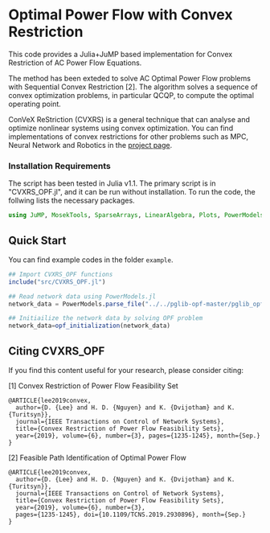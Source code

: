 # Optimal Power Flow with Convex Restriction

This code provides a Julia+JuMP based implementation for Convex Restriction of AC Power Flow Equations.

The method has been exteded to solve AC Optimal Power Flow problems with Sequential Convex Restriction [2]. The algorithm solves a sequence of convex optimization problems, in particular QCQP, to compute the optimal operating point.

ConVeX ReStriction (CVXRS) is a general technique that can analyse and optimize nonlinear systems using convex optimization.
You can find implementations of convex restrictions for other problems such as MPC, Neural Network and Robotics in the [project page](https://dclee131.github.io/research/2019/10/07/CVXRS.html).

### Installation Requirements

The script has been tested in Julia v1.1.
The primary script is in "CVXRS_OPF.jl", and it can be run without installation. 
To run the code, the follwing lists the necessary packages.

```julia
using JuMP, MosekTools, SparseArrays, LinearAlgebra, Plots, PowerModels, Ipopt
```

## Quick Start

You can find example codes in the folder `example`.

```julia
## Import CVXRS_OPF functions
include("src/CVXRS_OPF.jl")

## Read network data using PowerModels.jl
network_data = PowerModels.parse_file("../../pglib-opf-master/pglib_opf_case118_ieee.m");

## Initiailize the network data by solving OPF problem
network_data=opf_initialization(network_data)

```

## Citing CVXRS_OPF

If you find this content useful for your research, please consider citing: 

[1] Convex Restriction of Power Flow Feasibility Set

    @ARTICLE{lee2019convex,
      author={D. {Lee} and H. D. {Nguyen} and K. {Dvijotham} and K. {Turitsyn}},
      journal={IEEE Transactions on Control of Network Systems},
      title={Convex Restriction of Power Flow Feasibility Sets},
      year={2019}, volume={6}, number={3}, pages={1235-1245}, month={Sep.}
    }

[2] Feasible Path Identification of Optimal Power Flow

    @ARTICLE{lee2019convex,
      author={D. {Lee} and H. D. {Nguyen} and K. {Dvijotham} and K. {Turitsyn}},
      journal={IEEE Transactions on Control of Network Systems},
      title={Convex Restriction of Power Flow Feasibility Sets},
      year={2019}, volume={6}, number={3},
      pages={1235-1245}, doi={10.1109/TCNS.2019.2930896}, month={Sep.}
    }


